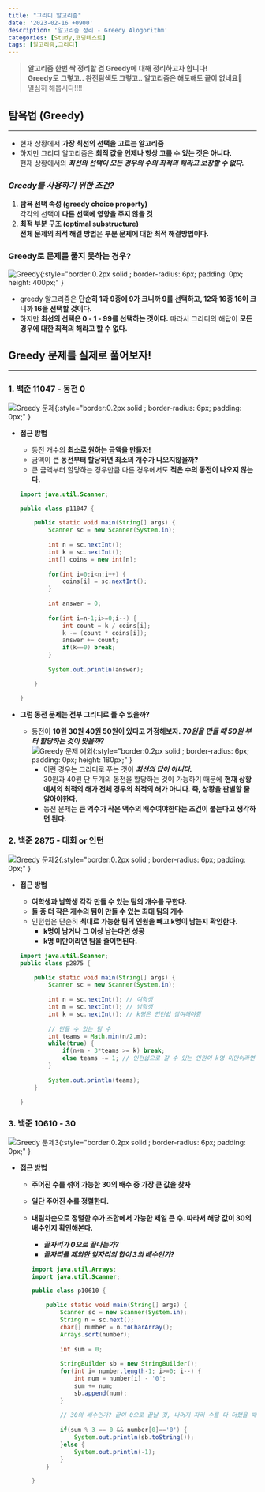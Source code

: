 ```yaml
---
title: "그리디 알고리즘"
date: '2023-02-16 +0900'
description: '알고리즘 정리 - Greedy Alogorithm'
categories: [Study,코딩테스트]
tags: [알고리즘,그리디]
---
```

                                    
> **알고리즘 한번 싹 정리할 겸 Greedy에 대해 정리하고자 합니다!**            
> **Greedy도 그렇고.. 완전탐색도 그렇고.. 알고리즘은 해도해도 끝이 없네요🥲**       
> 열심히 해봅시다!!!!

## **탐욕법 (Greedy)** ##
---
- 현재 상황에서 **가장 최선의 선택을 고르는 알고리즘**
- 하지만 그리디 알고리즘은 **최적 값을 언제나 항상 고를 수 있는 것은 아니다.**           
현재 상황에서의 ***최선의 선택이 모든 경우의 수의 최적의 해라고 보장할 수 없다.***

### ***Greedy를 사용하기 위한 조건?*** ###
1. **탐욕 선택 속성 (greedy choice property)**     
각각의 선택이 **다른 선택에 영향을 주지 않을 것**
2. **최적 부분 구조 (optimal substructure)**            
**전체 문제의 최적 해결 방법**은 **부분 문제에 대한 최적 해결방법이다.** 

### **Greedy로 문제를 풀지 못하는 경우?** ###
![Greedy](/assets/img/greedy.jpg){:style="border:0.2px solid ; border-radius: 6px; padding: 0px; height: 400px;" }
- greedy 알고리즘은 **단순히 1과 9중에 9가 크니까 9를 선택하고, 12와 16중 16이 크니까 16을 선택할 것이다.**
- 하지만 **최선의 선택은 0 - 1 - 99를 선택하는 것이다.** 따라서 그리디의 해답이 **모든 경우에 대한 최적의 해라고 할 수 없다.**

## **Greedy 문제를 실제로 풀어보자!** ##
---

### **1. 백준 11047 - 동전 0** ###
![Greedy 문제](/assets/img/greedy2.jpg){:style="border:0.2px solid ; border-radius: 6px; padding: 0px;" }
- **접근 방법**
    - 동전 개수의 **최소로 원하는 금액을 만들자!**
    - 금액이 **큰 동전부터 할당하면 최소의 개수가 나오지않을까?**
    - 큰 금액부터 할당하는 경우만큼 다른 경우에서도 **적은 수의 동전이 나오지 않는다.**

    ```java
    import java.util.Scanner;

    public class p11047 {

        public static void main(String[] args) {
            Scanner sc = new Scanner(System.in);
            
            int n = sc.nextInt();
            int k = sc.nextInt();
            int[] coins = new int[n];
            
            for(int i=0;i<n;i++) {
                coins[i] = sc.nextInt();
            }
            
            int answer = 0;
            
            for(int i=n-1;i>=0;i--) {
                int count = k / coins[i];
                k -= (count * coins[i]);
                answer += count;
                if(k==0) break;
            }
            
            System.out.println(answer);

        }

    }
    ```

- **그럼 동전 문제는 전부 그리디로 풀 수 있을까?**
    - 동전이 **10원 30원 40원 50원이 있다고 가정해보자.** ***70원을 만들 때 50원 부터 할당하는 것이 맞을까?***                                     
        ![Greedy 문제 예외](/assets/img/no-greedy.jpg){:style="border:0.2px solid ; border-radius: 6px; padding: 0px; height: 180px;" }    
        - 이런 경우는 그리디로 푸는 것이 ***최선의 답이 아니다.***                 
        30원과 40원 단 두개의 동전을 할당하는 것이 가능하기 때문에 **현재 상황에서의 최적의 해가 전체 경우의 최적의 해가 아니다.  즉, 상황을 판별할 줄 알아야한다.**     
        - 동전 문제는 **큰 액수가 작은 액수의 배수여야한다는 조건이 붙는다고 생각하면 된다.**

### **2. 백준 2875 - 대회 or 인턴** ###
![Greedy 문제2](/assets/img/greedy3.jpg){:style="border:0.2px solid ; border-radius: 6px; padding: 0px;" }
- **접근 방법**
    - **여학생과 남학생 각각 만들 수 있는 팀의 개수를 구한다.**
    - **둘 중 더 작은 개수의 팀이 만들 수 있는 최대 팀의 개수**
    - 인턴쉽은 단순히 **최대로 가능한 팀의 인원을 빼고 k명이 남는지 확인한다.**
        - **k명이 남거나 그 이상 남는다면 성공**
        - **k명 미만이라면 팀을 줄이면된다.**

    ```java
    import java.util.Scanner;
    public class p2875 {

        public static void main(String[] args) {
            Scanner sc = new Scanner(System.in);
            
            int n = sc.nextInt(); // 여학생
            int m = sc.nextInt(); // 남학생
            int k = sc.nextInt(); // k명은 인턴쉽 참여해야함
            
            // 만들 수 있는 팀 수
            int teams = Math.min(n/2,m);
            while(true) {
                if(n+m - 3*teams >= k) break;
                else teams -= 1; // 인턴쉽으로 갈 수 있는 인원이 k명 미만이라면 team을 줄인다.
            }
            
            System.out.println(teams);
        }

    }
    ```

### **3. 백준 10610 - 30** ###
![Greedy 문제3](/assets/img/greedy4.jpg){:style="border:0.2px solid ; border-radius: 6px; padding: 0px;" }
- **접근 방법**
    - **주어진 수를 섞어 가능한 30의 배수 중 가장 큰 값을 찾자**
    - **일단 주어진 수를 정렬한다.**
    - **내림차순으로 정렬한 수가 조합에서 가능한 제일 큰 수. 따라서 해당 값이 30의 배수인지 확인해본다.**
        - ***끝자리가 0으로 끝나는가?***
        - ***끝자리를 제외한 앞자리의 합이 3의 배수인가?***

        ```java
        import java.util.Arrays;
        import java.util.Scanner;

        public class p10610 {

            public static void main(String[] args) {
                Scanner sc = new Scanner(System.in);
                String n = sc.next();
                char[] number = n.toCharArray();
                Arrays.sort(number);
                
                int sum = 0;
                
                StringBuilder sb = new StringBuilder();
                for(int i= number.length-1; i>=0; i--) {
                    int num = number[i] - '0';
                    sum += num;
                    sb.append(num);
                }
                
                // 30의 배수인가? 끝이 0으로 끝날 것, 나머지 자리 수를 다 더했을 때 3의 배수일 것
                
                if(sum % 3 == 0 && number[0]=='0') {
                    System.out.println(sb.toString());
                }else {
                    System.out.println(-1);
                }
            }

        }
        ```